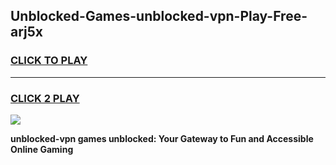 
## Unblocked-Games-unblocked-vpn-Play-Free-arj5x
<h3>
<a href="https://premium76.site?title=unblocked-vpn&ref=10A">CLICK TO PLAY</a></h3>
<hr>

<h3>
<a href="https://premium76.site?title=unblocked-vpn&ref=10A">CLICK 2 PLAY</a>
  
</h3>

<a href="https://premium76.site?title=unblocked-vpn&ref=10A"><img src="https://clearcache.store/games.png"></a>


**unblocked-vpn games unblocked: Your Gateway to Fun and Accessible Online Gaming**
